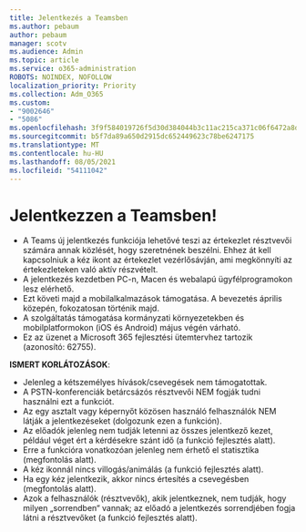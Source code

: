 ```yaml
---
title: Jelentkezés a Teamsben
ms.author: pebaum
author: pebaum
manager: scotv
ms.audience: Admin
ms.topic: article
ms.service: o365-administration
ROBOTS: NOINDEX, NOFOLLOW
localization_priority: Priority
ms.collection: Adm_O365
ms.custom:
- "9002646"
- "5086"
ms.openlocfilehash: 3f9f584019726f5d30d384044b3c11ac215ca371c06f6472a8d479b38ccaf537
ms.sourcegitcommit: b5f7da89a650d2915dc652449623c78be6247175
ms.translationtype: MT
ms.contentlocale: hu-HU
ms.lasthandoff: 08/05/2021
ms.locfileid: "54111042"
---
```

# <a name="raise-your-hand-in-teams"></a>Jelentkezzen a Teamsben!

- A Teams új jelentkezés funkciója lehetővé teszi az értekezlet résztvevői számára annak közlését, hogy szeretnének beszélni. Ehhez át kell kapcsolniuk a kéz ikont az értekezlet vezérlősávján, ami megkönnyíti az értekezleteken való aktív részvételt.
- A jelentkezés kezdetben PC-n, Macen és webalapú ügyfélprogramokon lesz elérhető.
- Ezt követi majd a mobilalkalmazások támogatása. A bevezetés április közepén, fokozatosan történik majd.
- A szolgáltatás támogatása kormányzati környezetekben és mobilplatformokon (iOS és Android) május végén várható.
- Ez az üzenet a Microsoft 365 fejlesztési ütemtervhez tartozik (azonosító: 62755).

**ISMERT KORLÁTOZÁSOK**:

- Jelenleg a kétszemélyes hívások/csevegések nem támogatottak.
- A PSTN-konferenciák betárcsázós résztvevői NEM fogják tudni használni ezt a funkciót.
- Az egy asztalt vagy képernyőt közösen használó felhasználók NEM látják a jelentkezéseket (dolgozunk ezen a funkción).
- Az előadók jelenleg nem tudják letenni az összes jelentkező kezet, például véget ért a kérdésekre szánt idő (a funkció fejlesztés alatt).
- Erre a funkcióra vonatkozóan jelenleg nem érhető el statisztika (megfontolás alatt).
- A kéz ikonnál nincs villogás/animálás (a funkció fejlesztés alatt).
- Ha egy kéz jelentkezik, akkor nincs értesítés a csevegésben (megfontolás alatt).
- Azok a felhasználók (résztvevők), akik jelentkeznek, nem tudják, hogy milyen „sorrendben“ vannak; az előadó a jelentkezés sorrendjében fogja látni a résztvevőket (a funkció fejlesztés alatt).
